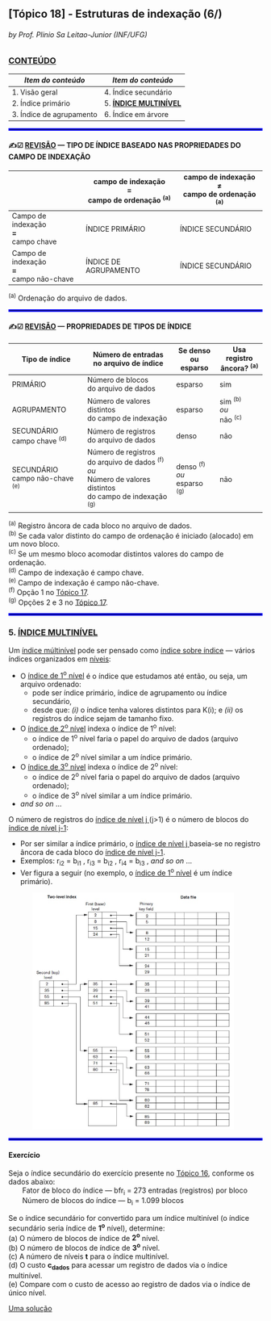 ## [Tópico 18] - Estruturas de indexação (6/)
###### *by Prof. Plinio Sa Leitao-Junior (INF/UFG)*

### <ins>CONTEÚDO</ins>

|_Item do conteúdo_|_Item do conteúdo_|
|-|-|
|1. Visão geral|4. Índice secundário|
|2. Índice primário|5. <ins>**ÍNDICE MULTINÍVEL**</ins>|
|3. Índice de agrupamento|6. Índice em árvore|

<hr style="border:2px solid blue">

#### &#x270D;&#9745; <ins>REVISÃO</ins> &#8212; TIPO DE ÍNDICE BASEADO NAS PROPRIEDADES DO CAMPO DE INDEXAÇÃO

||campo de indexação<br>**&#61;**<br>campo de ordenação <sup>(a)</sup>|campo de indexação<br>**&#8800;**<br>campo de ordenação <sup>(a)</sup>|
|-|-|-|
|Campo de indexação<br>**&#61;**<br>campo chave|ÍNDICE PRIMÁRIO|ÍNDICE SECUNDÁRIO|
|Campo de indexação<br>**&#61;**<br>campo não-chave|ÍNDICE DE AGRUPAMENTO|ÍNDICE SECUNDÁRIO|

<sup>(a)</sup> Ordenação do arquivo de dados.<br>

<hr style="border:2px solid blue">

#### &#x270D;&#9745; <ins>REVISÃO</ins> &#8212; PROPRIEDADES DE TIPOS DE ÍNDICE

|Tipo de índice|Número de entradas<br>no arquivo de índice|Se denso<br>ou esparso|Usa registro<br>âncora? <sup>(a)</sup>|
|-|-|-|-|
|PRIMÁRIO|Número de blocos<br>do arquivo de dados|esparso|sim|
|AGRUPAMENTO|Número de valores distintos<br>do campo de indexação|esparso|sim <sup>(b)</sup><br>_ou_<br>não <sup>(c)</sup>|
|SECUNDÁRIO<br>campo chave <sup>(d)</sup>|Número de registros<br>do arquivo de dados|denso|não|
|SECUNDÁRIO<br>campo não-chave <sup>(e)</sup>|Número de registros<br>do arquivo de dados <sup>(f)</sup><br>_ou_<br>Número de valores distintos<br>do campo de indexação <sup>(g)</sup>|denso <sup>(f)</sup><br>_ou_<br>esparso <sup>(g)</sup>|não|

<sup>(a)</sup> Registro âncora de cada bloco no arquivo de dados.<br>
<sup>(b)</sup> Se cada valor distinto do campo de ordenação é iniciado (alocado) em um novo bloco.<br>
<sup>(c)</sup> Se um mesmo bloco acomodar distintos valores do campo de ordenação.<br>
<sup>(d)</sup> Campo de indexação é campo chave.<br>
<sup>(e)</sup> Campo de indexação é campo não-chave.<br>
<sup>(f)</sup> Opção 1 no [Tópico 17](./topico-17.md).<br>
<sup>(g)</sup> Opções 2 e 3 no [Tópico 17](./topico-17.md).<br>

<hr style="border:2px solid blue">

### 5. <ins>ÍNDICE MULTINÍVEL</ins>

Um <ins>índice múltinível</ins> pode ser pensado como <ins>índice sobre índice</ins> &#8213; vários índices organizados em <ins>níveis</ins>:
- O <ins>índice de 1<sup>o</sup> nível</ins> é o índice que estudamos até então, ou seja, um arquivo ordenado:
  - pode ser índice primário, índice de agrupamento ou índice secundário,
  - desde que: _(i)_ o índice tenha valores distintos para K(i); e _(ii)_ os registros do índice sejam de tamanho fixo.
- O <ins>índice de 2<sup>o</sup> nível</ins> indexa o índice de 1<sup>o</sup> nível:
  - o índice de 1<sup>o</sup> nível faria o papel do arquivo de dados (arquivo ordenado);
  - o índice de 2<sup>o</sup> nível similar a um índice primário.
- O <ins>índice de 3<sup>o</sup> nível</ins> indexa o índice de 2<sup>o</sup> nível:
  - o índice de 2<sup>o</sup> nível faria o papel do arquivo de dados (arquivo ordenado);
  - o índice de 3<sup>o</sup> nível similar a um índice primário.
- _and so on_ ...

O número de registros do <ins>índice de nível j </ins> (j>1) é o número de blocos do <ins>índice de nível j-1</ins>:
- Por ser similar a índice primário, o <ins>índice de nível j </ins> baseia-se no registro âncora de cada bloco do <ins>índice de nível j-1</ins>.
- Exemplos: r<sub>i2</sub> = b<sub>i1</sub> , r<sub>i3</sub> = b<sub>i2</sub> , r<sub>i4</sub> = b<sub>i3</sub> , _and so on_ ...
- Ver figura a seguir (no exemplo, o <ins>índice de 1<sup>o</sup> nível</ins> é um índice primário).

&nbsp;&nbsp;&nbsp;&nbsp;&nbsp;&nbsp;&nbsp;&nbsp;&nbsp;&nbsp;&nbsp;&nbsp;<img src="../media/arquivo-39.jpg" width="400">

<hr style="border:2px solid blue">

#### Exercício

Seja o índice secundário do exercício presente no [Tópico 16](./topico-16.md), conforme os dados abaixo:<br>
&nbsp;&nbsp;&nbsp;&nbsp;&nbsp;&nbsp; Fator de bloco do índice &#8213; bfr<sub>i</sub> = 273 entradas (registros) por bloco<br>
&nbsp;&nbsp;&nbsp;&nbsp;&nbsp;&nbsp; Número de blocos do índice &#8213; b<sub>i</sub> = 1.099 blocos<br>

Se o índice secundário for convertido para um índice multinível (o índice secundário seria índice de **1<sup>o</sup>** nível), determine:<br>
(a) O número de blocos de índice de **2<sup>o</sup>** nível.<br>
(b) O número de blocos de índice de **3<sup>o</sup>** nível.<br>
(c) A número de níveis **t** para o índice multinível.<br>
(d) O custo **c<sub>dados</sub>** para acessar um registro de dados via o índice multinível.<br>
(e) Compare com o custo de acesso ao registro de dados via o índice de único nível.

[Uma solução](./topico-18solucao-01.md)
